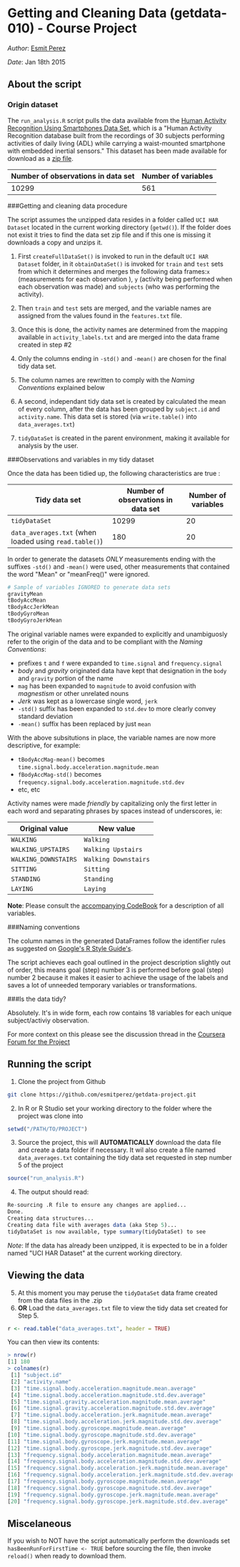 # Getting and Cleaning Data (getdata-010) - Course Project

_Author_: [Esmit Perez](esmitperez@gmail.com)

_Date_: Jan 18th 2015

## About the script

### Origin dataset

The `run_analysis.R` script pulls the data available from the [Human Activity Recognition Using Smartphones Data Set](http://archive.ics.uci.edu/ml/datasets/Human+Activity+Recognition+Using+Smartphones), which is a "Human Activity Recognition database built from the recordings of 30 subjects performing activities of daily living (ADL) while carrying a waist-mounted smartphone with embedded inertial sensors." This dataset has been made available for download as a [zip file](https://d396qusza40orc.cloudfront.net/getdata%2Fprojectfiles%2FUCI%20HAR%20Dataset.zip).

|Number of observations in data set | Number of variables |
|----------------|------------|
| 10299   | 561 |

###Getting and cleaning data procedure

The script assumes the unzipped data resides in a folder called `UCI HAR Dataset` located in the current working directory (`getwd()`). If the folder does not exist it tries to find the data set zip file and if this one is missing it downloads a copy and unzips it. 

1. First `createFullDataSet()` is invoked to run in the default `UCI HAR Dataset` folder, in it `obtainDataSet()` is invoked for `train` and `test` sets from which it determines and merges the following data frames:`x` (measurements for each observation ), `y` (activity being performed when each observation was made) and `subjects` (who was performing the activity).

2. Then `train` and `test` sets are merged, and the variable names are assigned from the values found in the `features.txt` file.

3. Once this is done, the activity names are determined from the mapping available in `activity_labels.txt` and are merged into the data frame created in step #2

4. Only the columns ending in `-std()` and `-mean()` are chosen for the final tidy data set.

5. The column names are rewritten to comply with the _Naming Conventions_ explained below

6. A second, independant tidy data set is created by calculated the mean of every column, after the data has been grouped by `subject.id` and `activity.name`. This data set is stored (via `write.table()` into `data_averages.txt`)

7. `tidyDataSet` is created in the parent environment, making it available for analysis by the user.


###Observations and variables in my tidy dataset

Once the data has been tidied up, the following characteristics are true :

| Tidy data set |Number of observations in data set | Number of variables |
|---------------|----------------|------------|
| `tidyDataSet` | 10299   | 20 |
| `data_averages.txt` (when loaded using `read.table()`) | 180 | 20 |


In order to generate the datasets *ONLY* measurements ending with the suffixes `-std()` and `-mean()` were used, other measurements that contained the word "Mean" or "meanFreq()" were ignored.
```R
# Sample of variables IGNORED to generate data sets
gravityMean
tBodyAccMean
tBodyAccJerkMean
tBodyGyroMean
tBodyGyroJerkMean
```

The original variable names were expanded to explicitly and unambiguosly refer to the origin of the data and to be compliant with the _Naming Conventions_:

* prefixes `t` and `f` were expanded to `time.signal` and `frequency.signal`
* _body_ and _gravity_ originated data have kept that designation in the `body` and `gravity` portion of the name
* `mag` has been expanded to `magnitude` to avoid confusion with _magnestism_ or other unrelated nouns
* _Jerk_ was kept as a lowercase single word, `jerk`
* `-std()` suffix has been expanded to `std.dev` to more clearly convey standard deviation
* `-mean()` suffix has been replaced by just `mean`

With the above subsitutions in place, the variable names are now more descriptive, for example:

* `tBodyAccMag-mean()` becomes `time.signal.body.acceleration.magnitude.mean`
* `fBodyAccMag-std()` becomes `frequency.signal.body.acceleration.magnitude.std.dev`
* etc, etc

Activity names were made *friendly* by capitalizing only the first letter in each word and separating phrases by spaces instead of underscores, ie:


| Original value       | New value            |
|----------------------|----------------------|
| `WALKING`            | `Walking`            | 
| `WALKING_UPSTAIRS`   | `Walking Upstairs`   |
| `WALKING_DOWNSTAIRS` | `Walking Downstairs` |
| `SITTING`            | `Sitting`            |
| `STANDING`           | `Standing`           |
| `LAYING`             | `Laying`             |

**Note**: Please consult the [accompanying CodeBook](CodeBook.md) for a description of all variables.


###Naming conventions

The column names in the generated DataFrames follow the identifier rules as suggested on [Google's R Style Guide's](https://google-styleguide.googlecode.com/svn/trunk/Rguide.xml#identifiers). 

The script achieves each goal outlined in the project description slightly out of order, this means goal (step) number 3 is performed before goal (step) number 2 because it makes it easier to achieve the usage of the labels and saves a lot of unneeded temporary variables or transformations.

###Is the data tidy?

Absolutely. It's in wide form, each row contains 18 variables for each unique subject/activiy observation.

For more context on this please see the discussion thread in the [Coursera Forum for the Project](https://class.coursera.org/getdata-010/forum/thread?thread_id=241)




## Running the script

1. Clone the project from Github
```bash
git clone https://github.com/esmitperez/getdata-project.git
```
2. In R or R Studio set your working directory to the folder where the project was clone into
```R
setwd("/PATH/TO/PROJECT")
```
3. Source the project, this will **AUTOMATICALLY** download the data file and create a data folder if necessary. It wil also create a file named `data_averages.txt` containing the tidy data set requested in step number 5 of the project
```R
source("run_analysis.R")
```
4. The output should read:
```R
Re-sourcing .R file to ensure any changes are applied...
Done.
Creating data structures...
Creating data file with averages data (aka Step 5)...
tidyDataSet is now available, type summary(tidyDataSet) to see
```

_Note_: If the data has already been unzipped, it is expected to be in a folder named "UCI HAR Dataset" at the current working directory. 

## Viewing the data
5. At this moment you may peruse the `tidyDataSet` data frame created from the data files in the .zip
6. **OR** Load the `data_averages.txt` file to view the tidy data set created for Step 5.
```R
r <- read.table("data_averages.txt", header = TRUE)
```

You can then view its contents:

```R
> nrow(r)
[1] 180
> colnames(r)
 [1] "subject.id"                                                       
 [2] "activity.name"                                                    
 [3] "time.signal.body.acceleration.magnitude.mean.average"             
 [4] "time.signal.body.acceleration.magnitude.std.dev.average"          
 [5] "time.signal.gravity.acceleration.magnitude.mean.average"          
 [6] "time.signal.gravity.acceleration.magnitude.std.dev.average"       
 [7] "time.signal.body.acceleration.jerk.magnitude.mean.average"        
 [8] "time.signal.body.acceleration.jerk.magnitude.std.dev.average"     
 [9] "time.signal.body.gyroscope.magnitude.mean.average"                
[10] "time.signal.body.gyroscope.magnitude.std.dev.average"             
[11] "time.signal.body.gyroscope.jerk.magnitude.mean.average"           
[12] "time.signal.body.gyroscope.jerk.magnitude.std.dev.average"        
[13] "frequency.signal.body.acceleration.magnitude.mean.average"        
[14] "frequency.signal.body.acceleration.magnitude.std.dev.average"     
[15] "frequency.signal.body.acceleration.jerk.magnitude.mean.average"   
[16] "frequency.signal.body.acceleration.jerk.magnitude.std.dev.average"
[17] "frequency.signal.body.gyroscope.magnitude.mean.average"           
[18] "frequency.signal.body.gyroscope.magnitude.std.dev.average"        
[19] "frequency.signal.body.gyroscope.jerk.magnitude.mean.average"      
[20] "frequency.signal.body.gyroscope.jerk.magnitude.std.dev.average"   
```

## Miscelaneous

If you wish to NOT have the script automatically perform the downloads set `hasBeenRunForFirstTime <- TRUE` before sourcing the file, then invoke `reload()` when ready to download them.
